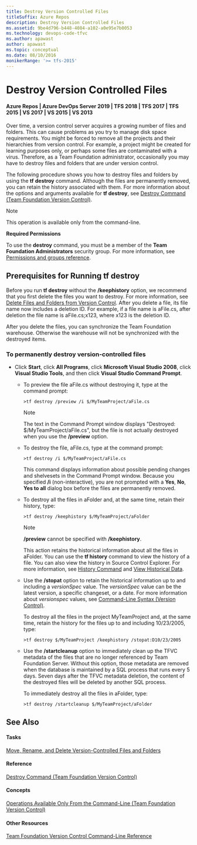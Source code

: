 ```yaml
---
title: Destroy Version Controlled Files
titleSuffix: Azure Repos
description: Destroy Version Controlled Files
ms.assetid: 9be4d796-b448-4084-a102-a0e95e7b0053
ms.technology: devops-code-tfvc
ms.author: apawast
author: apawast
ms.topic: conceptual
ms.date: 08/10/2016
monikerRange: '>= tfs-2015'
---
```



# Destroy Version Controlled Files

#### Azure Repos | Azure DevOps Server 2019 | TFS 2018 | TFS 2017 | TFS 2015 | VS 2017 | VS 2015 | VS 2013

Over time, a version control server acquires a growing number of files and folders. This can cause problems as you try to manage disk space requirements. You might be forced to remove all the projects and their hierarchies from version control. For example, a project might be created for learning purposes only, or perhaps some files are contaminated with a virus. Therefore, as a Team Foundation administrator, occasionally you may have to destroy files and folders that are under version control.

The following procedure shows you how to destroy files and folders by using the **tf** **destroy** command. Although the files are permanently removed, you can retain the history associated with them. For more information about the options and arguments available for **tf destroy**, see [Destroy Command (Team Foundation Version Control)](destroy-command-team-foundation-version-control.md).

> [!NOTE]
> This operation is available only from the command-line.

**Required Permissions**

To use the **destroy** command, you must be a member of the **Team Foundation Administrators** security group. For more information, see [Permissions and groups reference](../../organizations/security/permissions.md).
## Prerequisites for Running tf destroy
Before you run **tf destroy** without the **/keephistory** option, we recommend that you first delete the files you want to destroy. For more information, see [Delete Files and Folders from Version Control](delete-restore-files-folders.md). After you delete a file, its file name now includes a deletion ID. For example, if a file name is aFile.cs, after deletion the file name is aFile.cs;x123, where x123 is the deletion ID.

After you delete the files, you can synchronize the Team Foundation warehouse. Otherwise the warehouse will not be synchronized with the destroyed items.

### To permanently destroy version-controlled files

-   Click **Start**, click **All Programs**, click **Microsoft Visual Studio 2008**, click **Visual Studio Tools**, and then click **Visual Studio Command Prompt**.

    -   To preview the file aFile.cs without destroying it, type at the command prompt:

        ```
        >tf destroy /preview /i $/MyTeamProject/aFile.cs
        ```

        > [!NOTE]
        > The text in the Command Prompt window displays &quot;Destroyed: $/MyTeamProject/aFile.cs&quot;, but the file is not actually destroyed when you use the **/preview** option.

    -   To destroy the file, aFile.cs, type at the command prompt:

        ```
        >tf destroy /i $/MyTeamProject/aFile.cs
        ```

        This command displays information about possible pending changes and shelvesets in the Command Prompt window. Because you specified **/i** (non-interactive), you are not prompted with a **Yes**, **No**, **Yes to all** dialog box before the files are permanently removed.

    -   To destroy all the files in aFolder and, at the same time, retain their history, type:

        ```
        >tf destroy /keephistory $/MyTeamProject/aFolder
        ```

        > [!NOTE]
        > **/preview** cannot be specified with **/keephistory**.

        This action retains the historical information about all the files in aFolder. You can use the **tf history** command to view the history of a file. You can also view the history in Source Control Explorer. For more information, see [History Command](history-command.md) and [View Historical Data](https://msdn.microsoft.com/library/ms181415).

    -   Use the **/stopat** option to retain the historical information up to and including a *versionSpec* value. The *versionSpec* value can be the latest version, a specific changeset, or a date. For more information about *versionspec* values, see [Command-Line Syntax (Version Control)](https://msdn.microsoft.com/library/56f7w6be).

        To destroy all the files in the project MyTeamProject and, at the same time, retain the history for the files up to and including 10/23/2005, type:

        ```
        >tf destroy $/MyTeamProject /keephistory /stopat:D10/23/2005
        ```

    -   Use the **/startcleanup** option to immediately clean up the TFVC metadata of the files that are no longer referenced by Team Foundation Server. Without this option, those metadata are removed when the database is maintained by a SQL process that runs every 5 days. Seven days after the TFVC metadata deletion, the content of the destroyed files will be deleted by another SQL process.

        To immediately destroy all the files in aFolder, type:

        ```
        >tf destroy /startcleanup $/MyTeamProject/aFolder
        ```

## See Also

#### Tasks

[Move, Rename, and Delete Version-Controlled Files and Folders](rename-move-files-folders.md)

#### Reference

[Destroy Command (Team Foundation Version Control)](destroy-command-team-foundation-version-control.md)

#### Concepts

[Operations Available Only From the Command-Line (Team Foundation Version Control)](https://msdn.microsoft.com/library/ms194957)

#### Other Resources

[Team Foundation Version Control Command-Line Reference](use-team-foundation-version-control-commands.md)
